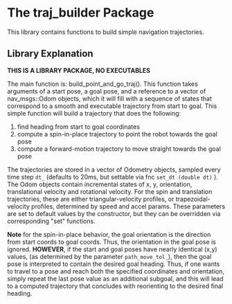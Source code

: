 # The traj_builder Package

This library contains functions to build simple navigation trajectories.

## Library Explanation

**THIS IS A LIBRARY PACKAGE, NO EXECUTABLES**

The main function is: build_point_and_go_traj().
This function takes arguments of a start pose, a goal pose, and a reference to a vector of nav_msgs::Odom objects, which it will fill with a sequence of states that correspond to a smooth and executable trajectory from start to goal.
This simple function will build a trajectory that does the following:

1. find heading from start to goal coordinates
2. compute a spin-in-place trajectory to point the robot towards the goal pose
3. compute a forward-motion trajectory to move straight towards the goal pose

The trajectories are stored in a vector of Odometry objects, sampled every time step `dt_` (defaults to 20ms, but settable via fnc `set_dt (double dt)` ).
The Odom objects contain incremental states of x, y, orientation, translational velocity and rotational velocity.
For the spin and translation trajectories, these are either triangular-velocity profiles, or trapezoidal-velocity profiles, determined by speed and accel params.
These parameters are set to default values by the constructor, but they can be overridden via corresponding "set" functions.

**Note** for the spin-in-place behavior, the goal orientation is the direction from start coords to goal coords.  Thus, the orientation in the goal pose is ignored.
**HOWEVER**, if the start and goal poses have nearly identical (x,y) values, (as determined by the parameter `path_move_tol_`), then the goal pose is interpreted to contain the desired goal heading.
Thus, if one wants to travel to a pose and reach both the specified coordinates and orientation, simply repeat the last pose value as an additional subgoal, and this will lead to a computed trajectory that concludes with reorienting to the desired final heading.